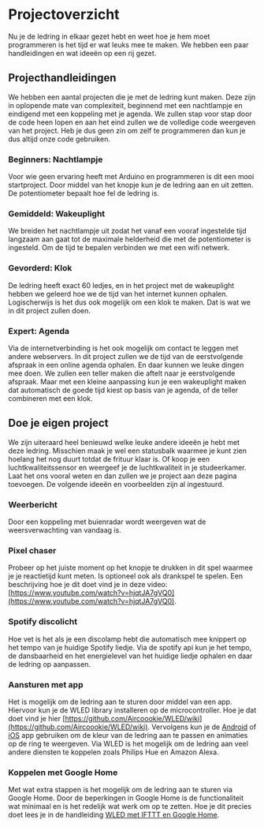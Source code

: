 # Projectoverzicht
Nu je de ledring in elkaar gezet hebt en weet hoe je hem moet programmeren is het tijd er wat leuks mee te maken. We hebben een paar handleidingen en wat ideeën op een rij gezet.

## Projecthandleidingen
We hebben een aantal projecten die je met de ledring kunt maken. Deze zijn in oplopende mate van complexiteit, beginnend met een nachtlampje en eindigend met een koppeling met je agenda. We zullen stap voor stap door de code heen lopen en aan het eind zullen we de volledige code weergeven van het project. Heb je dus geen zin om zelf te programmeren dan kun je dus altijd onze code gebruiken.

### Beginners: Nachtlampje
Voor wie geen ervaring heeft met Arduino en programmeren is dit een mooi startproject. Door middel van het knopje kun je de ledring aan en uit zetten. De potentiometer bepaalt hoe fel de ledring is.

### Gemiddeld: Wakeuplight
We breiden het nachtlampje uit zodat het vanaf een vooraf ingestelde tijd langzaam aan gaat tot de maximale helderheid die met de potentiometer is ingesteld. Om de tijd te bepalen verbinden we met een wifi netwerk.

### Gevorderd: Klok
De ledring heeft exact 60 ledjes, en in het project met de wakeuplight hebben we geleerd hoe we de tijd van het internet kunnen ophalen. Logischerwijs is het dus ook mogelijk om een klok te maken. Dat is wat we in dit project zullen doen.

### Expert: Agenda
Via de internetverbinding is het ook mogelijk om contact te leggen met andere webservers. In dit project zullen we de tijd van de eerstvolgende afspraak in een online agenda ophalen. En daar kunnen we leuke dingen mee doen. We zullen een teller maken die aftelt naar je eerstvolgende afspraak. Maar met een kleine aanpassing kun je een wakeuplight maken dat automatisch de goede tijd kiest op basis van je agenda, of de teller combineren met een klok.

## Doe je eigen project
We zijn uiteraard heel benieuwd welke leuke andere ideeën je hebt met deze ledring. Misschien maak je wel een statusbalk waarmee je kunt zien hoelang het nog duurt totdat de frituur klaar is. Of koop je een luchtkwaliteitssensor en weergeef je de luchtkwaliteit in je studeerkamer. Laat het ons vooral weten en dan zullen we je project aan deze pagina toevoegen. De volgende ideeën en voorbeelden zijn al ingestuurd.

### Weerbericht
Door een koppeling met buienradar wordt weergeven wat de weersverwachting van vandaag is.

### Pixel chaser
Probeer op het juiste moment op het knopje te drukken in dit spel waarmee je je reactietijd kunt meten. Is optioneel ook als drankspel te spelen. Een beschrijving hoe je dit doet vind je in deze video: [https://www.youtube.com/watch?v=hjqtJA7gVQ0](https://www.youtube.com/watch?v=hjqtJA7gVQ0).

### Spotify discolicht
Hoe vet is het als je een discolamp hebt die automatisch mee knippert op het tempo van je huidige Spotify liedje. Via de spotify api kun je het tempo, de dansbaarheid en het energielevel van het huidige liedje ophalen en daar de ledring op aanpassen.

### Aansturen met app
Het is mogelijk om de ledring aan te sturen door middel van een app. Hiervoor kun je de WLED library installeren op de microcontroller. Hoe je dat doet vind je hier [https://github.com/Aircoookie/WLED/wiki](https://github.com/Aircoookie/WLED/wiki). Vervolgens kun je de [Android](https://play.google.com/store/apps/details?id=com.aircoookie.WLED) of [iOS](https://apps.apple.com/us/app/wled/id1475695033) app gebruiken om de kleur van de ledring aan te passen en animaties op de ring te weergeven. Via WLED is het mogelijk om de ledring aan veel andere diensten te koppelen zoals Philips Hue en Amazon Alexa.

### Koppelen met Google Home
Met wat extra stappen is het mogelijk om de ledring aan te sturen via Google Home. Door de beperkingen in Google Home is de functionaliteit wat minimaal en is het redelijk wat werk om op te zetten. Hoe je dit precies doet lees je in de handleiding [WLED met IFTTT en Google Home](https://www.instructables.com/WLED-on-ESP8266-IFTTT-Google-Assistant/).
